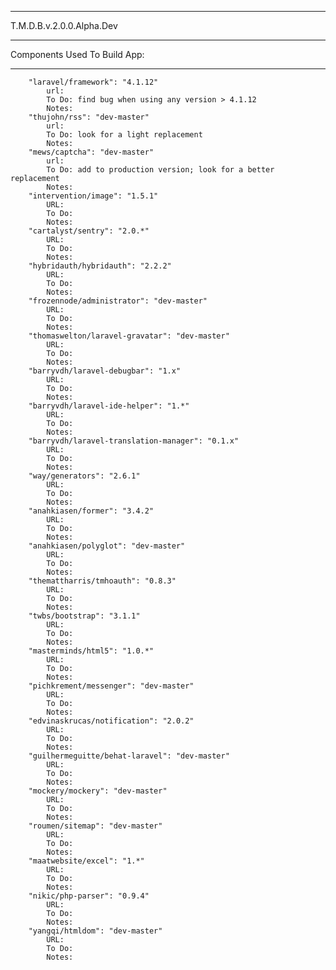 ***************************
T.M.D.B.v.2.0.0.Alpha.Dev
***************************

Components Used To Build App:
******************************
        "laravel/framework": "4.1.12"
            url: 
            To Do: find bug when using any version > 4.1.12
            Notes: 
        "thujohn/rss": "dev-master"
            url:
            To Do: look for a light replacement
            Notes: 
        "mews/captcha": "dev-master"
            url: 
            To Do: add to production version; look for a better replacement
            Notes: 
        "intervention/image": "1.5.1"
            URL: 
            To Do: 
            Notes: 
        "cartalyst/sentry": "2.0.*"
            URL: 
            To Do: 
            Notes: 
        "hybridauth/hybridauth": "2.2.2"
            URL: 
            To Do: 
            Notes: 
        "frozennode/administrator": "dev-master"
            URL: 
            To Do: 
            Notes: 
        "thomaswelton/laravel-gravatar": "dev-master"
            URL: 
            To Do: 
            Notes: 
        "barryvdh/laravel-debugbar": "1.x"
            URL: 
            To Do: 
            Notes: 
        "barryvdh/laravel-ide-helper": "1.*"
            URL: 
            To Do: 
            Notes: 
        "barryvdh/laravel-translation-manager": "0.1.x"
            URL: 
            To Do: 
            Notes: 
        "way/generators": "2.6.1"
            URL: 
            To Do: 
            Notes: 
        "anahkiasen/former": "3.4.2"
            URL: 
            To Do: 
            Notes: 
        "anahkiasen/polyglot": "dev-master"
            URL: 
            To Do: 
            Notes: 
        "themattharris/tmhoauth": "0.8.3"
            URL: 
            To Do: 
            Notes: 
        "twbs/bootstrap": "3.1.1"
            URL: 
            To Do: 
            Notes: 
        "masterminds/html5": "1.0.*"
            URL: 
            To Do: 
            Notes: 
        "pichkrement/messenger": "dev-master"
            URL: 
            To Do: 
            Notes: 
        "edvinaskrucas/notification": "2.0.2"
            URL: 
            To Do: 
            Notes: 
        "guilhermeguitte/behat-laravel": "dev-master"
            URL: 
            To Do: 
            Notes: 
        "mockery/mockery": "dev-master"
            URL: 
            To Do: 
            Notes: 
        "roumen/sitemap": "dev-master"
            URL: 
            To Do: 
            Notes: 
        "maatwebsite/excel": "1.*"
            URL: 
            To Do: 
            Notes: 
        "nikic/php-parser": "0.9.4"
            URL: 
            To Do: 
            Notes: 
        "yangqi/htmldom": "dev-master"
            URL: 
            To Do: 
            Notes: 
